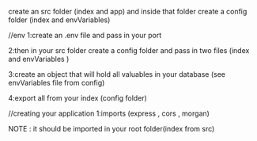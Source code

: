 create an src folder (index and app) and inside that folder create a config folder (index and envVariables)

//env
1:create an .env file and pass in your port

2:then in your src folder create a config folder and pass in two files (index and envVariables )

3:create an object that will hold all valuables in your database (see envVariables file from config)

4:export all from your index (config folder)

//creating your application
1:imports (express , cors , morgan)

NOTE : it should be imported in your root folder(index from src)
